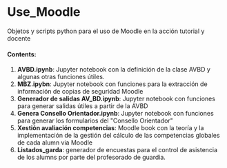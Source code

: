# Use_Moodle

Objetos y scripts python para el uso de Moodle en la acción tutorial y docente

#### Contents:
1. __AVBD.ipynb__: Jupyter notebook con la definición de la clase AVBD y algunas otras funciones útiles.
2. __MBZ.ipybn__: Jupyter notebook con funciones para la extracción de información de copias de seguridad Moodle
3. __Generador de salidas AV_BD.ipynb__: Jupyter notebook con funciones para generar salidas útiles a partir de la AVBD
4. __Genera Consello Orientador.ipynb__: Jupyter notebook con funciones para generar los formularios del "Consello Orientador"
5. __Xestión avaliación competencias__: Moodle book con la teoría y la implementación de la gestión del cálculo de las competencias globales de cada alumn via Moodle
6. __Listados_garda__: generador de encuestas para el control de asistencia de los alumns por parte del profesorado de guardia.
